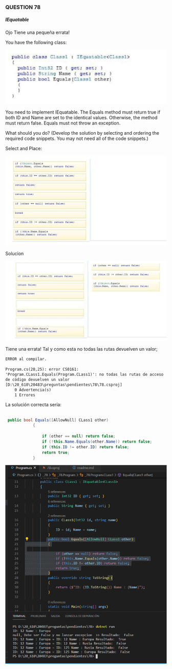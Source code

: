 ### QUESTION 78 

##### IEquatable<CLass1> 
Ojo Tiene una pequeña errata!


You have the following class:

![alt text](answer.PNG "answer")


You need to implement IEquatable. The Equals method must return true if both ID and Name are set to the
identical values. Otherwise, the method must return false. Equals must not throw an exception.

What should you do? (Develop the solution by selecting and ordering the required code snippets. You may not
need all of the code snippets.)

Select and Place:


![alt text](select.PNG "select")


Solucion



![alt text](solucion.PNG "solucion")



Tiene una errata!
Tal y como esta no todas las rutas devuelven un valor;
```out
ERROR al compilar.

Program.cs(20,25): error CS0161: 'Program.CLass1.Equals(Program.CLass1)': no todas las rutas de acceso de código devuelven un valor [D:\20_610\20483\preguntas\pendientes\78\78.csproj]
    0 Advertencia(s)
    1 Errores
 ```    

La solución correcta sería:


```` c#

 public bool Equals([AllowNull] CLass1 other)
            {

                if (other == null) return false;
                if (!this.Name.Equals(other.Name)) return false;
                if (this.ID != other.ID) return false;
                return true;
            }
````             

![alt text](Captura.PNG "solucion")
 



